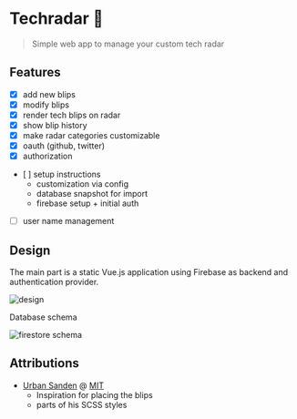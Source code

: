 # Techradar 📡

> Simple web app to manage your custom tech radar

## Features

- [x] add new blips
- [x] modify blips
- [x] render tech blips on radar
- [x] show blip history
- [x] make radar categories customizable
- [x] oauth (github, twitter)
- [x] authorization
- [ ] setup instructions
  - customization via config
  - database snapshot for import
  - firebase setup + initial auth
- [ ] user name management

## Design

The main part is a static Vue.js application using Firebase as backend and authentication provider.

![design](http://www.plantuml.com/plantuml/proxy?cache=no&src=https://raw.github.com/anoff/techradar/master/assets/design.puml)

Database schema

![firestore schema](http://www.plantuml.com/plantuml/proxy?cache=no&src=https://raw.github.com/anoff/techradar/master/assets/firestore.puml)

## Attributions

- [Urban Sanden](https://github.com/urre/radar/) @ [MIT](https://github.com/urre/radar/blob/502b57332467e68819ce69eeb65f8432129d69b9/LICENSE)
  - Inspiration for placing the blips
  - parts of his SCSS styles
